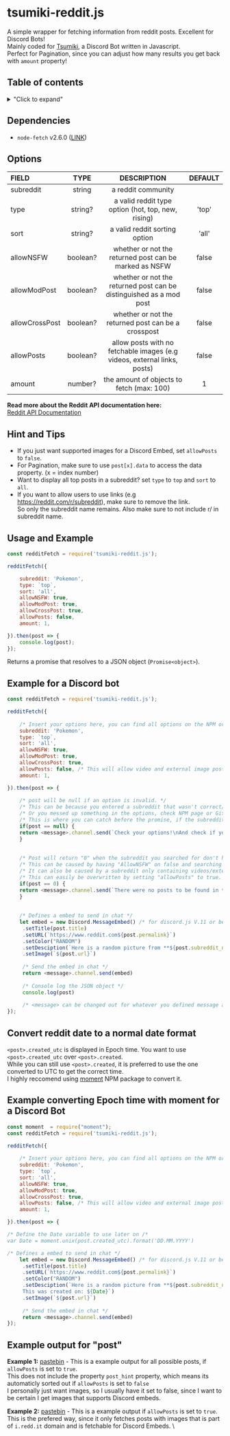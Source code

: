 # tsumiki-reddit.js
A simple wrapper for fetching information from reddit posts. Excellent for Discord Bots! \
Mainly coded for [Tsumiki](https://github.com/Electrocute4u/Tsumiki), a Discord Bot written in Javascript. \
Perfect for Pagination, since you can adjust how many results you get back with `amount` property!


## Table of contents
<details>
<summary>"Click to expand"</summary>
 
- [Dependencies](#dependencies)
- [Options](#options)
- [Hint and Tips](#hint-and-tips)
- [Usage and Example](#usage-and-example)
- [Example for a Discord Bot](#example-for-a-discord-bot)
- [Convert reddit date](#convert-reddit-date-to-a-normal-date-format)
- [Example converting Epoch time with moment for a Discord Bot](#example-converting-epoch-time-with-moment-for-a-discord-bot)
- [Example output for "post"](#example-output-for-post)

</details>


## Dependencies
- `node-fetch` v2.6.0 ([LINK](https://www.npmjs.com/package/node-fetch))


## Options

| FIELD          | TYPE          | DESCRIPTION | DEFAULT |
| :------------- |:-------------:|:-----------:|:-------:|
| subreddit      | string | a reddit community |
| type           | string?      |   a valid reddit type option (hot, top, new, rising)| 'top'
| sort           | string?      |   a valid reddit sorting option | 'all'
| allowNSFW      | boolean?     |    whether or not the returned post can be marked as NSFW | false
| allowModPost   | boolean?     |    whether or not the returned post can be distinguished as a mod post | false
| allowCrossPost | boolean?  | whether or not the returned post can be a crosspost | false |
| allowPosts | boolean?  | allow posts with no fetchable images (e.g videos, external links, posts) | false |
| amount | number?  | the amount of objects to fetch (max: 100) | 1 |

**Read more about the Reddit API documentation here:** \
[Reddit API Documentation](https://www.reddit.com/dev/api/)

## Hint and Tips
- If you just want supported images for a Discord Embed, set `allowPosts` to `false`.
- For Pagination, make sure to use `post[x].data` to access the data property. (x = index number)
- Want to display all top posts in a subreddit? set `type` to `top` and `sort` to `all`.
- If you want to allow users to use links (e.g https://reddit.com/r/subreddit), make sure to remove the link. \
So only the subreddit name remains. Also make sure to not include r/ in subreddit name.


## Usage and Example
```javascript
const redditFetch = require('tsumiki-reddit.js');

redditFetch({

    subreddit: 'Pokemon',
    type: `top`,
    sort: 'all',
    allowNSFW: true,
    allowModPost: true,
    allowCrossPost: true,
    allowPosts: false,
    amount: 1,

}).then(post => {
    console.log(post);
});
```
Returns a promise that resolves to a JSON object (`Promise<object>`).


## Example for a Discord bot
```javascript
const redditFetch = require('tsumiki-reddit.js');

redditFetch({
    
    /* Insert your options here, you can find all options on the NPM or Github repo */
    subreddit: 'Pokemon',
    type: `top`,
    sort: 'all',
    allowNSFW: true,
    allowModPost: true,
    allowCrossPost: true,
    allowPosts: false, /* This will allow video and external image posts to be pulled */
    amount: 1,

}).then(post => {
    
    /* post will be null if an option is invalid. */ 
    /* This can be because you entered a subreddit that wasn't correct/closed. */
    /* Or you messed up something in the options, check NPM page or Github for help. */
    /* This is where you can catch before the promise, if the subreddit entred is incorrect or closed */
    if(post == null) {
    return <message>.channel.send(`Check your options!\nAnd check if you spelled the subreddit correctly.`)
    }
    
    
    /* Post will return "0" when the subreddit you searched for don't have a valid post to display. */
    /* This can be caused by having "AllowNSFW" on false and searching in a subreddit with only NSFW images... */
    /* It can also be caused by a subreddit only containing videos/external image links. */
    /* This can easily be overwritten by setting "allowPosts" to true. */
    if(post == 0) {
    return <message>.channel.send(`There were no posts to be found in that subreddit!\nTry another one!`)
    }
    
    
    /* Defines a embed to send in chat */
    let embed = new Discord.MessageEmbed() /* for discord.js V.11 or below, use let embed = new Discord.RichEmbed() */
     .setTitle(post.title)
     .setURL(`https://www.reddit.com${post.permalink}`)
     .setColor("RANDOM")
     .setDesciption(`Here is a random picture from **${post.subreddit_name_prefixed}**`)
     .setImage(`${post.url}`)
     
     /* Send the embed in chat */
     return <message>.channel.send(embed)
     
     /* Console log the JSON object */
     console.log(post)
     
     /* <message> can be changed out for whatever you defined message as (e.g msg, m, message etc) */
});
```

## Convert reddit date to a normal date format
`<post>.created_utc` is displayed in Epoch time. You want to use `<post>.created_utc` over `<post>.created`. \
While you can still use `<post>.created`, it is preferred to use the one converted to UTC to get the correct time. \
I highly reccomend using [moment](https://www.npmjs.com/package/moment) NPM package to convert it.


## Example converting Epoch time with moment for a Discord Bot
```javascript 
const moment  = require("moment");
const redditFetch = require('tsumiki-reddit.js');

redditFetch({
    
    /* Insert your options here, you can find all options on the NPM or Github repo */
    subreddit: 'Pokemon',
    type: `top`,
    sort: 'all',
    allowNSFW: true,
    allowModPost: true,
    allowCrossPost: true,
    allowPosts: false, /* This will allow video and external image posts to be pulled */
    amount: 1,

}).then(post => {

/* Define the Date variable to use later on /*
var Date = moment.unix(post.created_utc).format('DD.MM.YYYY')

/* Defines a embed to send in chat */
    let embed = new Discord.MessageEmbed() /* for discord.js V.11 or below, use let embed = new Discord.RichEmbed() */
     .setTitle(post.title)
     .setURL(`https://www.reddit.com${post.permalink}`)
     .setColor("RANDOM")
     .setDesciption(`Here is a random picture from **${post.subreddit_name_prefixed}**
     This was created on: ${Date}`)
     .setImage(`${post.url}`)
     
     /* Send the embed in chat */
     return <message>.channel.send(embed)
});
```

## Example output for "post"
**Example 1:** [pastebin](https://pastebin.com/zHGku0BK) - This is a example output for all possible posts, if `allowPosts` is set to `true`. \
This does not include the property `post_hint` property, which means its automaticly sorted out if `allowPosts` is set to `false` \
I personally just want images, so I usually have it set to false, since I want to be certain I get images that supports Discord embeds.

**Example 2:** [pastebin](https://pastebin.com/NYy7kbmW) - This is a example output if `allowPosts` is set to `true`. \
This is the prefered way, since it only fetches posts with images that is part of `i.redd.it` domain and is fetchable for Discord Embeds. \

